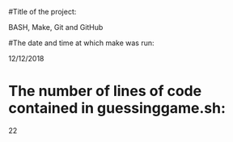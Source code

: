 #Title of the project:

BASH, Make, Git and GitHub

#The date and time at which make was run:

12/12/2018

# The number of lines of code contained in guessinggame.sh:

22 
